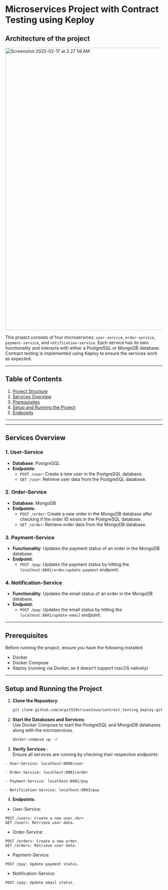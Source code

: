 # Microservices Project with Contract Testing using Keploy

## Architecture of the project

<img width="899" alt="Screenshot 2025-02-17 at 3 27 56 AM" src="https://github.com/user-attachments/assets/e9249b9e-9008-4e1e-92bf-ede159ccc490" />

This project consists of four microservices: `user-service`, `order-service`, `payment-service`, and `notification-service`. Each service has its own functionality and interacts with either a PostgreSQL or MongoDB database. Contract testing is implemented using Keploy to ensure the services work as expected.

---

## Table of Contents

1. [Project Structure](#project-structure)
2. [Services Overview](#services-overview)
3. [Prerequisites](#prerequisites)
4. [Setup and Running the Project](#setup-and-running-the-project)
5. [Endpoints](#endpoints)


---

---

## Services Overview

### 1. User-Service

- **Database**: PostgreSQL
- **Endpoints**:
  - `POST /user`: Create a new user in the PostgreSQL database.
  - `GET /user`: Retrieve user data from the PostgreSQL database.

### 2. Order-Service

- **Database**: MongoDB
- **Endpoints**:
  - `POST /order`: Create a new order in the MongoDB database after checking if the order ID exists in the PostgreSQL database.
  - `GET /order`: Retrieve order data from the MongoDB database.

### 3. Payment-Service

- **Functionality**: Updates the payment status of an order in the MongoDB database.
- **Endpoint**:
  - `POST /pay`: Updates the payment status by hitting the `localhost:8081/order/update-payment` endpoint.

### 4. Notification-Service

- **Functionality**: Updates the email status of an order in the MongoDB database.
- **Endpoint**:
  - `POST /pay`: Updates the email status by hitting the `localhost:8081/update-email` endpoint.

---

## Prerequisites

Before running the project, ensure you have the following installed:

- Docker
- Docker Compose
- Keploy (running via Docker, as it doesn't support macOS natively)

---

## Setup and Running the Project

1. **Clone the Repository**:
   ```bash
   git clone github.com/arpit529srivastava/contract_testing_keploy.git
   ```
2. **Start the Databases and Services**:<br>
   Use Docker Compose to start the PostgreSQL and MongoDB databases along with the microservices.
   ```bash
   docker-compose up -d
3. **Verify Services** :<br>
Ensure all services are running by checking their respective endpoints:
```
- User-Service: localhost:8080/user

- Order-Service: localhost:8081/order

- Payment-Service: localhost:8082/pay

- Notification-Service: localhost:8083/pay  
```

4. **Endpoints**: <br>
* User-Service: <br>
```
POST /users: Create a new user.<br>
GET /users: Retrieve user data.
```

* Order-Service: <br>
```
POST /orders: Create a new order.
GET /orders: Retrieve user data.
```

* Payment-Service: <br>
```
POST /pay: Update payment status.
```
* Notification-Service: <br>
```
POST /pay: Update email status.
```

